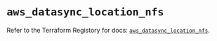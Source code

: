 # `aws_datasync_location_nfs`

Refer to the Terraform Registory for docs: [`aws_datasync_location_nfs`](https://registry.terraform.io/providers/hashicorp/aws/5.6.1/docs/resources/datasync_location_nfs).
